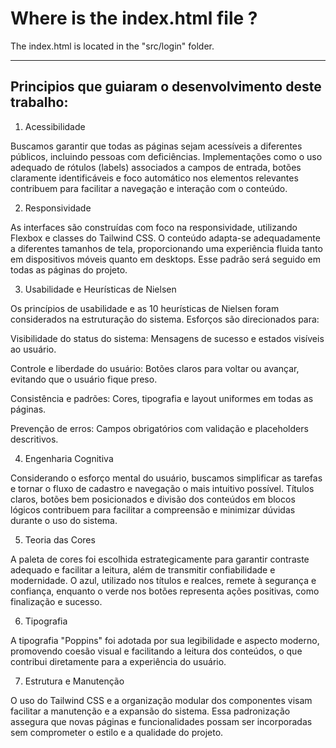 
<h1>Where is the index.html file ?</h1>
<p>The index.html is located in the "src/login" folder.</p>

<hr>

<h2>Principios que guiaram o desenvolvimento deste trabalho:</h2>

1. Acessibilidade

Buscamos garantir que todas as páginas sejam acessíveis a diferentes públicos, incluindo pessoas com deficiências. Implementações como o uso adequado de rótulos (labels) associados a campos de entrada, botões claramente identificáveis e foco automático nos elementos relevantes contribuem para facilitar a navegação e interação com o conteúdo.

2. Responsividade

As interfaces são construídas com foco na responsividade, utilizando Flexbox e classes do Tailwind CSS. O conteúdo adapta-se adequadamente a diferentes tamanhos de tela, proporcionando uma experiência fluida tanto em dispositivos móveis quanto em desktops. Esse padrão será seguido em todas as páginas do projeto.

3. Usabilidade e Heurísticas de Nielsen

Os princípios de usabilidade e as 10 heurísticas de Nielsen foram considerados na estruturação do sistema. Esforços são direcionados para:

Visibilidade do status do sistema: Mensagens de sucesso e estados visíveis ao usuário.

Controle e liberdade do usuário: Botões claros para voltar ou avançar, evitando que o usuário fique preso.

Consistência e padrões: Cores, tipografia e layout uniformes em todas as páginas.

Prevenção de erros: Campos obrigatórios com validação e placeholders descritivos.

4. Engenharia Cognitiva

Considerando o esforço mental do usuário, buscamos simplificar as tarefas e tornar o fluxo de cadastro e navegação o mais intuitivo possível. Títulos claros, botões bem posicionados e divisão dos conteúdos em blocos lógicos contribuem para facilitar a compreensão e minimizar dúvidas durante o uso do sistema.

5. Teoria das Cores

A paleta de cores foi escolhida estrategicamente para garantir contraste adequado e facilitar a leitura, além de transmitir confiabilidade e modernidade. O azul, utilizado nos títulos e realces, remete à segurança e confiança, enquanto o verde nos botões representa ações positivas, como finalização e sucesso.

6. Tipografia

A tipografia "Poppins" foi adotada por sua legibilidade e aspecto moderno, promovendo coesão visual e facilitando a leitura dos conteúdos, o que contribui diretamente para a experiência do usuário.

7. Estrutura e Manutenção

O uso do Tailwind CSS e a organização modular dos componentes visam facilitar a manutenção e a expansão do sistema. Essa padronização assegura que novas páginas e funcionalidades possam ser incorporadas sem comprometer o estilo e a qualidade do projeto.
